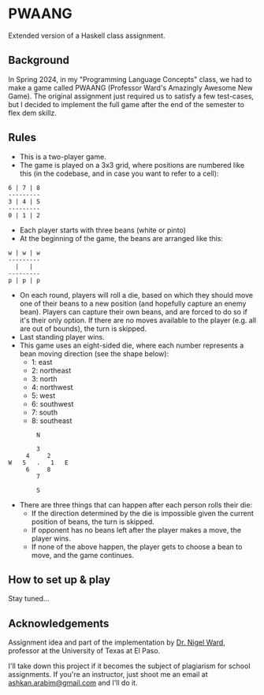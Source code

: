 # PWAANG
Extended version of a Haskell class assignment.

## Background
In Spring 2024, in my "Programming Language Concepts" class, we had to make a game called PWAANG (Professor Ward's Amazingly Awesome New Game). The original assignment just required us to satisfy a few test-cases, but I decided to implement the full game after the end of the semester to flex dem skillz.

## Rules
- This is a two-player game.
- The game is played on a 3x3 grid, where positions are numbered like this (in the codebase,
and in case you want to refer to a cell):
```
6 | 7 | 8
---------
3 | 4 | 5
---------
0 | 1 | 2
```
- Each player starts with three beans (white or pinto)
- At the beginning of the game, the beans are arranged like this:
```
w | w | w
---------
  |   |
---------
p | p | p
```
- On each round, players will roll a die, based on which they should move one of their beans to a new position 
(and hopefully capture an enemy bean). Players can capture their own beans, and are forced to do so if it's
their only option. If there are no moves available to the player (e.g. all are out of bounds), the turn is
skipped.
- Last standing player wins.
- This game uses an eight-sided die, where each number represents a bean moving direction (see the shape below):
  - 1: east
  - 2: northeast
  - 3: north
  - 4: northwest
  - 5: west
  - 6: southwest
  - 7: south
  - 8: southeast
```
        N

        3
     4     2
W   5   .   1   E
     6     8
        7

        S
```
- There are three things that can happen after each person rolls their die:
  - If the direction determined by the die is impossible given the current position of beans, the turn is skipped.
  - If opponent has no beans left after the player makes a move, the player wins.
  - If none of the above happen, the player gets to choose a bean to move, and the game continues.

## How to set up & play
Stay tuned...

## Acknowledgements
Assignment idea and part of the implementation by [Dr. Nigel Ward](https://scholar.google.com/citations?user=ncnkwCMAAAAJ&hl), professor at the University of Texas at El Paso.

I'll take down this project if it becomes the subject of plagiarism for school assignments. If you're an instructor, just shoot me an email at ashkan.arabim@gmail.com and I'll do it.

